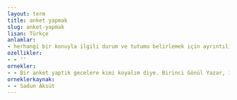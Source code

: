 ```yaml
---
layout: term
title: anket yapmak
slug: anket-yapmak
lisan: Türkçe
anlamlar:
- herhangi bir konuyla ilgili durum ve tutumu belirlemek için ayrıntılı ve kapsamlı olarak hazırlanmış soruları kişilere sormak
ozellikler:
- - ''
ornekler:
- - Bir anket yaptık gecelere kimi koyalım diye. Birinci Gönül Yazar, ikinci Bülent Ersoy, üçüncü İbrahim Tatlıses çıktı.
orneklerkaynak:
- - Sadun Aksüt
---
```

